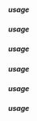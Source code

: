 ##### usage #####
##### usage #####
##### usage #####
##### usage #####
##### usage #####
##### usage #####

